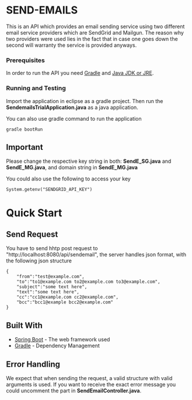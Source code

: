 # SEND-EMAILS

This is an API which provides an email sending service using two different email service providers which are SendGrid and Mailgun. The reason why two providers were used lies in the fact that in case one goes down the second will warranty the service is provided anyways. 

### Prerequisites

In order to run the API you need [Gradle](https://gradle.org/install/) and [Java JDK or JRE](http://www.oracle.com/technetwork/java/javase/downloads/index.html).

### Running and Testing

Import the application in eclipse as a gradle project. Then run the **SendemailsTrialApplication.java** as a java application.

You can also use gradle command to run the application 

```
gradle bootRun
```

## Important

Please change the respective key string  in both: **SendE_SG.java** and **SendE_MG.java**, and domain string in **SendE_MG.java**

You could also use the following to access your key

```
System.getenv("SENDGRID_API_KEY")
```

# Quick Start

## Send Request

You have to send hhtp post request to "http://localhost:8080/api/sendemail", the server handles json format, with the following json structure
```
{
    "from":"test@example.com",
    "to":"to1@example.com to2@example.com to3@example.com",
    "subject":"some text here",
    "text":"some text here",
    "cc":"cc1@example.com cc2@example.com",
    "bcc":"bcc1@example bcc2@example.com"
}
```

## Built With

* [Spring Boot](https://spring.io/) - The web framework used
* [Gradle](https://gradle.org/) - Dependency Management


## Error Handling

We expect that when sending the request, a valid structure with valid arguments is used. If you want to receive the exact error message you could uncomment the part in **SendEmailController.java**.